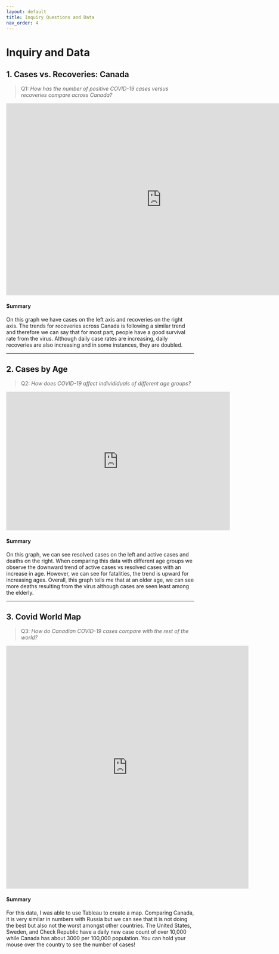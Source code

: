 ```yaml
---
layout: default
title: Inquiry Questions and Data
nav_order: 4
---
```


# Inquiry and Data 

## 1. Cases vs. Recoveries: Canada 

> Q1: *How has the number of positive COVID-19 cases versus recoveries compare across Canada?*

<!-- Paste your embed code for your figure below-->

<iframe width="831" height="514" seamless frameborder="0" scrolling="no" src="https://docs.google.com/spreadsheets/d/e/2PACX-1vTwU06FfPHmqLPaoiNqwPxymqO2yvGJrrEFgSGNVy_hw6rDy2Rx-C33bikc70gYgmGznNaMixpBU_iD/pubchart?oid=1781659233&amp;format=interactive"></iframe>

#### Summary
<!-- Write a 2-sentence summary of the trends shown in the figure embedded above-->

On this graph we have cases on the left axis and recoveries on the right axis. The trends for recoveries across Canada is following a similar trend and therefore we can say that for most part, people have a good survival rate from the virus. Although daily case rates are increasing, daily recoveries are also increasing and in some instances, they are doubled. 

---

## 2. Cases by Age 

> Q2: *How does COVID-19 affect individiduals of different age groups?*

<!-- Paste your embed code for your figure below-->

<iframe width="600" height="371" seamless frameborder="0" scrolling="no" src="https://docs.google.com/spreadsheets/d/e/2PACX-1vS2EwcEhF0LMEmZSCB283GwntHNIxmGs5wA9Gn0xFod8BKXw-AKNgvp0gPHNIeJCGKvag3Zzi4JVh0W/pubchart?oid=347084352&amp;format=interactive"></iframe>

#### Summary
<!-- Write a 2-sentence summary of the trends shown in the figure embedded above-->

On this graph, we can see resolved cases on the left and active cases and deaths on the right. When comparing this data with different age groups we observe the downward trend of active cases vs resolved cases with an increase in age. However, we can see for fatalities, the trend is upward for increasing ages. Overall, this graph tells me that at an older age,  we can see more deaths resulting from the virus although cases are seen least among the elderly. 

---


## 3. Covid World Map 

> Q3: *How do Canadian COVID-19 cases compare with the rest of the world?*

<!-- Paste your embed code for your figure below-->

<iframe seamless frameborder="0" src="https://public.tableau.com/views/worldcases/Dashboard1?:embed=yes&:display_count=yes&:showVizHome=no" width = '650' height = '650' scrolling='no'></iframe> 

#### Summary
<!-- Write a 2-sentence summary of the trends shown in the figure embedded above-->

For this data, I was able to use Tableau to create a map. Comparing Canada, it is very similar in numbers with Russia but we can see that it is not doing the best but also not the worst amongst other countries. The United States, Sweden, and Check Republic have a daily new case count of over 10,000 while Canada has about 3000 per 100,000 population. You can hold your mouse over the country to see the number of cases! 
